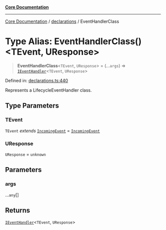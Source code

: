 [**Core Documentation**](../../README.md)

***

[Core Documentation](../../README.md) / [declarations](../README.md) / EventHandlerClass

# Type Alias: EventHandlerClass()\<TEvent, UResponse\>

> **EventHandlerClass**\<`TEvent`, `UResponse`\> = (...`args`) => [`IEventHandler`](../interfaces/IEventHandler.md)\<`TEvent`, `UResponse`\>

Defined in: [declarations.ts:440](https://github.com/stonemjs/core/blob/e2200da501349da1fec304d821c002bb6d055b61/src/declarations.ts#L440)

Represents a LifecycleEventHandler class.

## Type Parameters

### TEvent

`TEvent` *extends* [`IncomingEvent`](../../events/IncomingEvent/classes/IncomingEvent.md) = [`IncomingEvent`](../../events/IncomingEvent/classes/IncomingEvent.md)

### UResponse

`UResponse` = `unknown`

## Parameters

### args

...`any`[]

## Returns

[`IEventHandler`](../interfaces/IEventHandler.md)\<`TEvent`, `UResponse`\>
